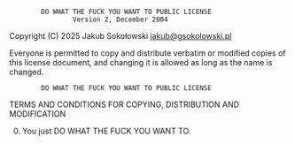             DO WHAT THE FUCK YOU WANT TO PUBLIC LICENSE
                    Version 2, December 2004

 Copyright (C) 2025 Jakub Sokołowski <jakub@gsokolowski.pl>

 Everyone is permitted to copy and distribute verbatim or modified
 copies of this license document, and changing it is allowed as long
 as the name is changed.

            DO WHAT THE FUCK YOU WANT TO PUBLIC LICENSE
   TERMS AND CONDITIONS FOR COPYING, DISTRIBUTION AND MODIFICATION

  0. You just DO WHAT THE FUCK YOU WANT TO.
